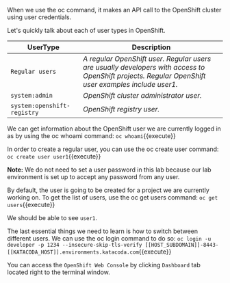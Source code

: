 When we use the oc command, it makes an API call to the OpenShift cluster using user credentials.

Let's quickly talk about each of user types in OpenShift. 

UserType | Description
--- | ---
`Regular users` | *A regular OpenShift user. Regular users are usually developers with access to OpenShift projects. Regular OpenShift user examples include user1.*
`system:admin` | *OpenShift cluster administrator user.*
`system:openshift-registry` | *OpenShift registry user.*


We can get information about the OpenShift user we are currently logged in as by using the oc whoami command:
`oc whoami`{{execute}}

In order to create a regular user, you can use the oc create user command:
`oc create user user1`{{execute}}

**Note:** We do not need to set a user password in this lab because our lab environment is set up to accept any password from any user.

By default, the user is going to be created for a project we are currently working on. To get the list of users, use the oc get users command:
`oc get users`{{execute}}

We should be able to see `user1`. 

The last essential things we need to learn is how to switch between different users. We can use the oc login command to do so:
`oc login -u developer -p 1234 --insecure-skip-tls-verify [[HOST_SUBDOMAIN]]-8443-[[KATACODA_HOST]].environments.katacoda.com`{{execute}}

You can access the `OpenShift Web Console` by clicking `Dashboard` tab located right to the terminal window.
